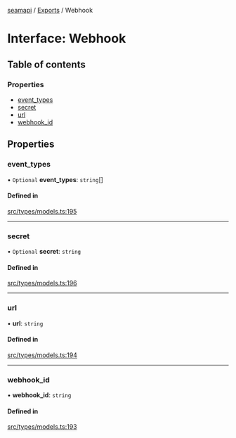 [seamapi](../README.md) / [Exports](../modules.md) / Webhook

# Interface: Webhook

## Table of contents

### Properties

- [event\_types](Webhook.md#event_types)
- [secret](Webhook.md#secret)
- [url](Webhook.md#url)
- [webhook\_id](Webhook.md#webhook_id)

## Properties

### event\_types

• `Optional` **event\_types**: `string`[]

#### Defined in

[src/types/models.ts:195](https://github.com/seamapi/javascript/blob/main/src/types/models.ts#L195)

___

### secret

• `Optional` **secret**: `string`

#### Defined in

[src/types/models.ts:196](https://github.com/seamapi/javascript/blob/main/src/types/models.ts#L196)

___

### url

• **url**: `string`

#### Defined in

[src/types/models.ts:194](https://github.com/seamapi/javascript/blob/main/src/types/models.ts#L194)

___

### webhook\_id

• **webhook\_id**: `string`

#### Defined in

[src/types/models.ts:193](https://github.com/seamapi/javascript/blob/main/src/types/models.ts#L193)
